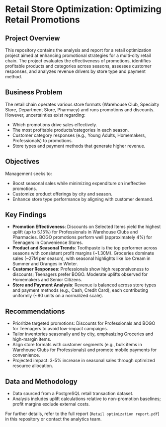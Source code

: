 # Retail Store Optimization: Optimizing Retail Promotions

## Project Overview
This repository contains the analysis and report for a retail optimization project aimed at enhancing promotional strategies for a multi-city retail chain. The project evaluates the effectiveness of promotions, identifies profitable products and categories across seasons, assesses customer responses, and analyzes revenue drivers by store type and payment method.

## Business Problem
The retail chain operates various store formats (Warehouse Club, Specialty Store, Department Store, Pharmacy) and runs promotions and discounts. However, uncertainties exist regarding:
- Which promotions drive sales effectively.
- The most profitable products/categories in each season.
- Customer category responses (e.g., Young Adults, Homemakers, Professionals) to promotions.
- Store types and payment methods that generate higher revenue.

## Objectives
Management seeks to:
- Boost seasonal sales while minimizing expenditure on ineffective promotions.
- Customize product offerings by city and season.
- Enhance store type performance by aligning with customer demand.

## Key Findings
- **Promotion Effectiveness**: Discounts on Selected Items yield the highest uplift (up to 5.15%) for Professionals in Warehouse Clubs and Pharmacies. BOGO promotions perform well (approximately 4%) for Teenagers in Convenience Stores.
- **Product and Seasonal Trends**: Toothpaste is the top performer across seasons with consistent profit margins (~1.30M). Groceries dominate sales (~27M per season), with seasonal highlights like Ice Cream in Summer and Oranges in Winter.
- **Customer Responses**: Professionals show high responsiveness to discounts; Teenagers prefer BOGO. Moderate uplifts observed for Homemakers and Senior Citizens.
- **Store and Payment Analysis**: Revenue is balanced across store types and payment methods (e.g., Cash, Credit Card), each contributing uniformly (~80 units on a normalized scale).

## Recommendations
- Prioritize targeted promotions: Discounts for Professionals and BOGO for Teenagers to avoid low-impact campaigns.
- Tailor inventories seasonally and by city, emphasizing Groceries and high-margin items.
- Align store formats with customer segments (e.g., bulk items in Warehouse Clubs for Professionals) and promote mobile payments for convenience.
- Projected impact: 3-5% increase in seasonal sales through optimized resource allocation.

## Data and Methodology
- Data sourced from a PostgreSQL retail transaction dataset.
- Analysis includes uplift calculations relative to non-promotion baselines; profit margins exclude external costs.

For further details, refer to the full report (`Retail optimization report.pdf`) in this repository or contact the analytics team.
